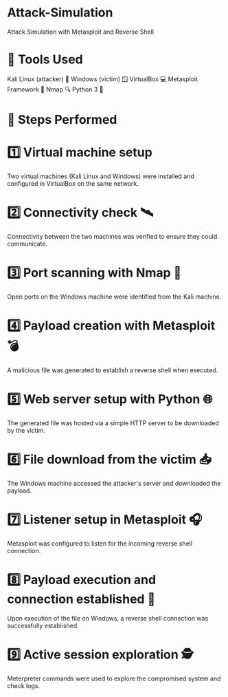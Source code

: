 # Attack-Simulation
Attack Simulation with Metasploit and Reverse Shell
# 🧰 Tools Used
Kali Linux (attacker) 🐉
Windows (victim) 🪟
VirtualBox 💻
Metasploit Framework 🎯
Nmap 🔍
Python 3 🐍

# 🧪 Steps Performed
# 1️⃣ Virtual machine setup
Two virtual machines (Kali Linux and Windows) were installed and configured in VirtualBox on the same network.

# 2️⃣ Connectivity check 🛰️
Connectivity between the two machines was verified to ensure they could communicate.

# 3️⃣ Port scanning with Nmap 🔎
Open ports on the Windows machine were identified from the Kali machine.

# 4️⃣ Payload creation with Metasploit 💣
A malicious file was generated to establish a reverse shell when executed.

# 5️⃣ Web server setup with Python 🌐
The generated file was hosted via a simple HTTP server to be downloaded by the victim.

# 6️⃣ File download from the victim 📥
The Windows machine accessed the attacker's server and downloaded the payload.

# 7️⃣ Listener setup in Metasploit 🎧
Metasploit was configured to listen for the incoming reverse shell connection.

# 8️⃣ Payload execution and connection established 🔌
Upon execution of the file on Windows, a reverse shell connection was successfully established.

# 9️⃣ Active session exploration 🕵️
Meterpreter commands were used to explore the compromised system and check logs.
